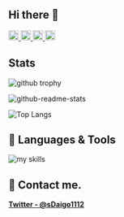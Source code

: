 ## Hi there 👋
<p align="left">
  <a href="https://github.com/SuharaDaigo">
    <img height="20" src="https://komarev.com/ghpvc/?username=SuharaDaigo" />
  </a>
  <a href="https://github.com/SuharaDaigo">
    <img height="20" src="https://img.shields.io/github/followers/SuharaDaigo?label=follow&logo=github&style=flat" />
  </a>
  <a href="http://qiita.com/SDaigo1112">
    <img height="20" src="https://qiita-badge.apiapi.app/s/SDaigo1112/posts.svg" />
  </a>
  <a href="http://qiita.com/SDaigo1112">
    <img height="20" src="https://qiita-badge.apiapi.app/s/SDaigo1112/contributions.svg" />
  </a>
</p>

## Stats
<img align="center" alt="github trophy" src="http://github-profile-summary-cards.vercel.app/api/cards/profile-details?username=SuharaDaigo&theme=tokyonight">

![github-readme-stats](https://github-readme-stats-clone-ec8i.vercel.app/api?username=SuharaDaigo&count_private=true&show_icons=true&theme=tokyonight)

![Top Langs](https://github-readme-stats-clone-ec8i.vercel.app/api/top-langs/?username=SuharaDaigo&layout=compact&count_private=true&theme=tokyonight)

## 🌱 Languages & Tools
<img alt="my skills" src="https://skillicons.dev/icons?theme=light&perline=8&i=neovim,vim,cpp,python,go,flutter,arduino,firebase,git,github,githubactions" />


## 📨 Contact me.

**[Twitter - @sDaigo1112](https://twitter.com/sDaigo1112)**
<!--
**SuharaDaigo/SuharaDaigo** is a ✨ _special_ ✨ repository because its `README.md` (this file) appears on your GitHub profile.

Here are some ideas to get you started:

- 🔭 I’m currently working on ...
- 🌱 I’m currently learning ...
- 👯 I’m looking to collaborate on ...
- 🤔 I’m looking for help with ...
- 💬 Ask me about ...
- 📫 How to reach me: ...
- 😄 Pronouns: ...
- ⚡ Fun fact: ...
-->
